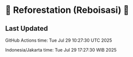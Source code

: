 
# 🌳 Reforestation (Reboisasi) 🌲

## Last Updated

GitHub Actions time: Tue Jul 29 10:27:30 UTC 2025

Indonesia/Jakarta time: Tue Jul 29 17:27:30 WIB 2025
